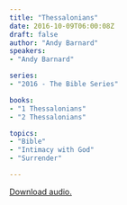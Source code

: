 ```yaml
---
title: "Thessalonians"
date: 2016-10-09T06:00:08Z
draft: false
author: "Andy Barnard"
speakers:
- "Andy Barnard"

series:
- "2016 - The Bible Series"

books:
- "1 Thessalonians"
- "2 Thessalonians"

topics:
- "Bible"
- "Intimacy with God"
- "Surrender"

---
```

[Download audio.](https://s3-eu-west-1.amazonaws.com/renownchurch/sermons/2016/10/2016-10-09_Thessalonians_LQ.mp3)